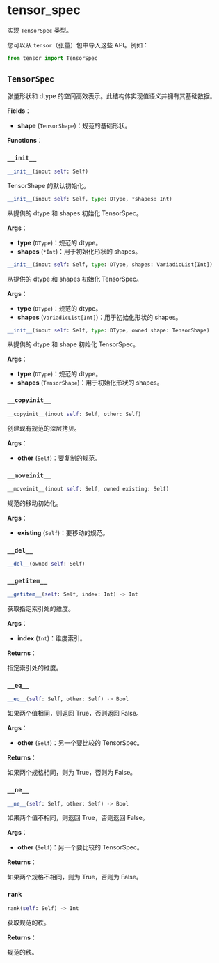 # tensor_spec

实现 `TensorSpec` 类型。

您可以从 `tensor`（张量）包中导入这些 API。例如：

```python
from tensor import TensorSpec
```

## `TensorSpec`

张量形状和 dtype 的空间高效表示。此结构体实现值语义并拥有其基础数据。

**Fields**：

- **shape** (`TensorShape`)：规范的基础形状。
  
**Functions**：

### `__init__`

```python
__init__(inout self: Self)
```

TensorShape 的默认初始化。

```python
__init__(inout self: Self, type: DType, *shapes: Int)
```

从提供的 dtype 和 shapes 初始化 TensorSpec。

**Args**：

- **type** (`DType`)：规范的 dtype。
- **shapes** (`*Int`)：用于初始化形状的 shapes。

```python
__init__(inout self: Self, type: DType, shapes: VariadicList[Int])
```

从提供的 dtype 和 shapes 初始化 TensorSpec。

**Args**：

- **type** (`DType`)：规范的 dtype。
- **shapes** (`VariadicList[Int]`)：用于初始化形状的 shapes。

```python
__init__(inout self: Self, type: DType, owned shape: TensorShape)
```

从提供的 dtype 和 shape 初始化 TensorSpec。

**Args**：

- **type** (`DType`)：规范的 dtype。
- **shapes** (`TensorShape`)：用于初始化形状的 shapes。

### `__copyinit__`

```python
__copyinit__(inout self: Self, other: Self)
```

创建现有规范的深层拷贝。

**Args**：

- **other** (`Self`)：要复制的规范。

### `__moveinit__`

```python
__moveinit__(inout self: Self, owned existing: Self)
```

规范的移动初始化。

**Args**：

- **existing** (`Self`)：要移动的规范。

### `__del__`

```python
__del__(owned self: Self)
```

### `__getitem__`

```python
__getitem__(self: Self, index: Int) -> Int
```

获取指定索引处的维度。

**Args**：

- **index** (`Int`)：维度索引。

**Returns**：

指定索引处的维度。

### `__eq__`

```python
__eq__(self: Self, other: Self) -> Bool
```

如果两个值相同，则返回 True，否则返回 False。

**Args**：

- **other** (`Self`)：另一个要比较的 TensorSpec。

**Returns**：

如果两个规格相同，则为 True，否则为 False。

### `__ne__`

```python
__ne__(self: Self, other: Self) -> Bool
```

如果两个值不相同，则返回 True，否则返回 False。

**Args**：

- **other** (`Self`)：另一个要比较的 TensorSpec。

**Returns**：

如果两个规格不相同，则为 True，否则为 False。

### `rank`

```python
rank(self: Self) -> Int
```

获取规范的秩。

**Returns**：

规范的秩。
